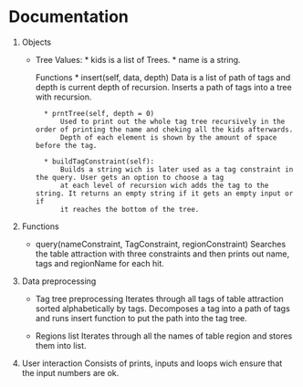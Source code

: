 # Documentation

1. Objects

	* Tree
		Values:
			* kids is a list of Trees.
			* name is a string.
		
		Functions
			* insert(self, data, depth)
				Data is a list of path of tags and depth is current depth of recursion.
				Inserts a path of tags into a tree with recursion.
			
			* prntTree(self, depth = 0)
				Used to print out the whole tag tree recursively in the order of printing the name and cheking all the kids afterwards.
				Depth of each element is shown by the amount of space before the tag.
				
			* buildTagConstraint(self):
				Builds a string wich is later used as a tag constraint in the query. User gets an option to choose a tag
				at each level of recursion wich adds the tag to the string. It returns an empty string if it gets an empty input or if
				it reaches the bottom of the tree.

2. Functions

	* query(nameConstraint, TagConstraint, regionConstraint)
		Searches the table attraction with three constraints and then prints out name, tags and regionName for each hit.

3. Data preprocessing
	
	* Tag tree preprocessing
		Iterates through all tags of table attraction sorted alphabetically by tags. Decomposes a tag into a path of tags and runs
		insert function to put the path into the tag tree.
	
	* Regions list
		Iterates through all the names of table region and stores them into list.

4. User interaction
	Consists of prints, inputs and loops wich ensure that the input numbers are ok.
	
		
		
		
		
		
		
		
		
		
		
		
		
		